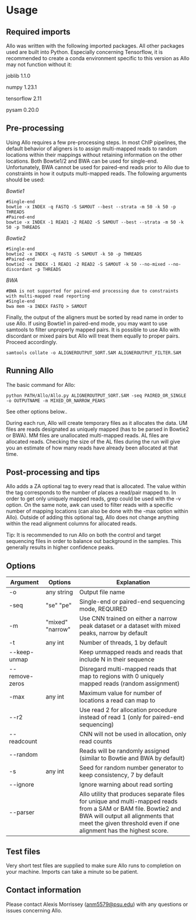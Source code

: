 # Usage
## Required imports
Allo was written with the following imported packages. All other packages used are built into Python. Especially concerning Tensorflow, it is recommended to create a conda environment specific to this version as Allo may not function without it:

joblib	1.1.0

numpy		1.23.1

tensorflow	2.11

pysam 0.20.0

## Pre-processing
Using Allo requires a few pre-processing steps. In most ChIP pipelines, the default behavior of aligners is to assign multi-mapped reads to random locations within their mappings without retaining information on the other locations. Both Bowtie1/2 and BWA can be used for single-end. Unfortunately, BWA cannot be used for paired-end reads prior to Allo due to constraints in how it outputs multi-mapped reads. The following arguments should be used:

*Bowtie1*

```
#Single-end
bowtie -x INDEX -q FASTQ -S SAMOUT --best --strata -m 50 -k 50 -p THREADS
#Paired-end
bowtie -x INDEX -1 READ1 -2 READ2 -S SAMOUT --best --strata -m 50 -k 50 -p THREADS
```
*Bowtie2*
```
#Single-end
bowtie2 -x INDEX -q FASTQ -S SAMOUT -k 50 -p THREADS
#Paired-end
bowtie2 -x INDEX -1 READ1 -2 READ2 -S SAMOUT -k 50 --no-mixed --no-discordant -p THREADS
```
*BWA*
```
#BWA is not supported for paired-end processing due to constraints with multi-mapped read reporting
#Single-end
bwa mem -a INDEX FASTQ > SAMOUT
```


Finally, the output of the aligners must be sorted by read name in order to use Allo. If using Bowtie1 in paired-end mode, you may want to use samtools to filter unproperly mapped pairs. It is possible to use Allo with discordant or mixed pairs but Allo will treat them equally to proper pairs. Proceed accordingly. 
```
samtools collate -o ALIGNEROUTPUT_SORT.SAM ALIGNEROUTPUT_FILTER.SAM
```

## Running Allo
The basic command for Allo:
```
python PATH/Allo/Allo.py ALIGNEROUTPUT_SORT.SAM -seq PAIRED_OR_SINGLE -o OUTPUTNAME -m MIXED_OR_NARROW_PEAKS
```
See other options below..

During each run, Allo will create temporary files as it allocates the data. UM files are reads designated as uniquely mapped (has to be parsed in Bowtie2 or BWA). MM files are unallocated multi-mapped reads. AL files are allocated reads. Checking the size of the AL files during the run will give you an estimate of how many reads have already been allocated at that time.

## Post-processing and tips
Allo adds a ZA optional tag to every read that is allocated. The value within the tag corresponds to the number of places a read/pair mapped to. In order to get only uniquely mapped reads, grep could be used with the -v option. On the same note, awk can used to filter reads with a specific number of mapping locations (can also be done with the -max option within Allo). Outside of adding this optional tag, Allo does not change anything within the read alignment columns for allocated reads.

Tip: It is recommended to run Allo on both the control and target sequencing files in order to balance out background in the samples. This generally results in higher confidence peaks.


## Options
| Argument  | Options | Explanation |
| ------------- | ------------- | ------------- |
| -o  | any string | Output file name  |
| -seq | "se" "pe" | Single-end or paired-end sequencing mode, REQUIRED | 
| -m  | "mixed" "narrow" | Use CNN trained on either a narrow peak dataset or a dataset with mixed peaks, narrow by default |
| -t  | any int | Number of threads, 1 by default |
| --keep-unmap |  | Keep unmapped reads and reads that include N in their sequence | 
| --remove-zeros |  | Disregard multi-mapped reads that map to regions with 0 uniquely mapped reads (random assignment) |
| -max | any int | Maximum value for number of locations a read can map to |
| --r2 |  | Use read 2 for allocation procedure instead of read 1 (only for paired-end sequencing) |
| --readcount |  | CNN will not be used in allocation, only read counts |
| --random |  | Reads will be randomly assigned (similar to Bowtie and BWA by default) |
| -s  | any int | Seed for random number generator to keep consistency, 7 by default |
| --ignore |  | Ignore warning about read sorting |
| --parser |  | Allo utility that produces separate files for unique and multi-mapped reads from a SAM or BAM file. Bowtie2 and BWA will output all alignments that meet the given threshold even if one alignment has the highest score. |


## Test files
Very short test files are supplied to make sure Allo runs to completion on your machine. Imports can take a minute so be patient.

## Contact information
Please contact Alexis Morrissey (anm5579@psu.edu) with any questions or issues concerning Allo.
